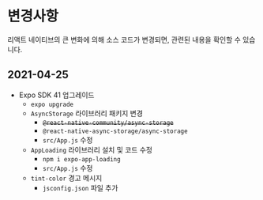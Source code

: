 # 변경사항

리액트 네이티브의 큰 변화에 의해 소스 코드가 변경되면, 관련된 내용을 확인할 수 있습니다.

## 2021-04-25

- Expo SDK 41 업그레이드
  - `expo upgrade`
  - `AsyncStorage` 라이브러리 패키지 변경
    - ~~`@react-native-community/async-storage`~~
    - `@react-native-async-storage/async-storage`
    - `src/App.js` 수정
  - `AppLoading` 라이브러리 설치 및 코드 수정
    - `npm i expo-app-loading`
    - `src/App.js` 수정
  - `tint-color` 경고 메시지
    - `jsconfig.json` 파일 추가
